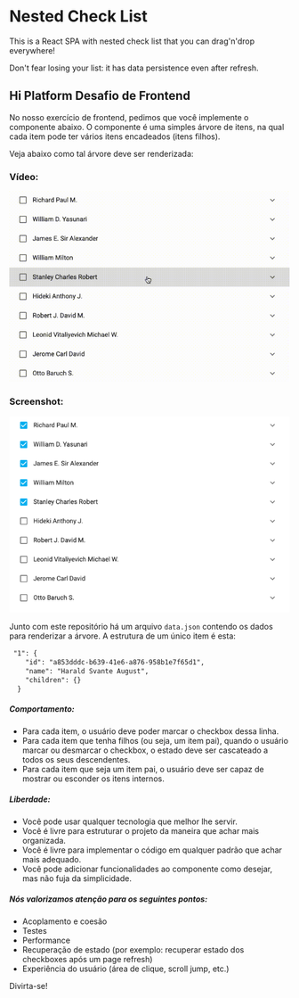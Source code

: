 # Nested Check List

This is a React SPA with nested check list that you can drag'n'drop everywhere!

Don't fear losing your list: it has data persistence even after refresh.

## Hi Platform Desafio de Frontend

No nosso exercício de frontend, pedimos que você implemente o componente abaixo. 
O componente é uma simples árvore de itens, na qual cada item pode ter vários itens encadeados (itens filhos).

Veja abaixo como tal árvore deve ser renderizada:
### Vídeo:
![tree.gif](https://github.com/HiPlatform/prova-frontend/blob/master/tree.gif?raw=true)
### Screenshot:
![tree.png](https://github.com/HiPlatform/prova-frontend/blob/master/tree.png?raw=true)

Junto com este repositório há um arquivo `data.json` contendo os dados para renderizar a árvore. A estrutura de um único item é esta:

```
 "1": {
    "id": "a853dddc-b639-41e6-a876-958b1e7f65d1",
    "name": "Harald Svante August",
    "children": {}
  }
```

##### [](https://github.com/HiPlatform/prova-frontend#behaviour)Comportamento:
- Para cada item, o usuário deve poder marcar o checkbox dessa linha. 
- Para cada item que tenha filhos (ou seja, um item pai), quando o usuário marcar ou desmarcar o checkbox, o estado deve ser cascateado a todos os seus descendentes. 
- Para cada item que seja um item pai, o usuário deve ser capaz de mostrar ou esconder os itens internos.

##### [](https://github.com/HiPlatform/prova-frontend#freedom)Liberdade:
- Você pode usar qualquer tecnologia que melhor lhe servir. 
- Você é livre para estruturar o projeto da maneira que achar mais organizada. 
- Você é livre para implementar o código em qualquer padrão que achar mais adequado. 
- Você pode adicionar funcionalidades ao componente como desejar, mas não fuja da simplicidade.

##### [](https://github.com/HiPlatform/prova-frontend#nice-to-have)Nós valorizamos atenção para os seguintes pontos:
- Acoplamento e coesão
- Testes 
- Performance 
- Recuperação de estado (por exemplo: recuperar estado dos checkboxes após um page refresh) 
- Experiência do usuário (área de clique, scroll jump, etc.) 

Divirta-se!
